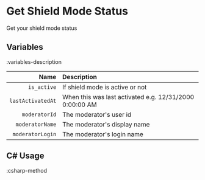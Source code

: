 # Get Shield Mode Status
Get your shield mode status

## Variables
:variables-description

Name | Description
----:|:------------
`is_active` | If shield mode is active or not
`lastActivatedAt`| When this was last activated e.g. 12/31/2000 0:00:00 AM
`moderatorId` | The moderator's user id
`moderatorName` | The moderator's display name
`moderatorLogin` | The moderator's login name

## C# Usage
:csharp-method